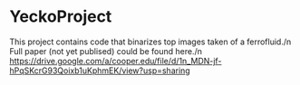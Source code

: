 # YeckoProject

This project contains code that binarizes top images taken of a ferrofluid./n
Full paper (not yet publised) could be found here./n
https://drive.google.com/a/cooper.edu/file/d/1n_MDN-jf-hPqSKcrG93Qoixb1uKphmEK/view?usp=sharing
